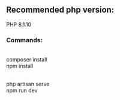 <h2>Recommended php version: </h2>
PHP 8.1.10

<h3>Commands:</h3> <br>
composer install <br>
npm install <br> <br>

php artisan serve <br>
npm run dev

